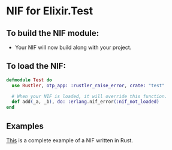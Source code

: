 # NIF for Elixir.Test

## To build the NIF module:

- Your NIF will now build along with your project.

## To load the NIF:

```elixir
defmodule Test do
  use Rustler, otp_app: :rustler_raise_error, crate: "test"

  # When your NIF is loaded, it will override this function.
  def add(_a, _b), do: :erlang.nif_error(:nif_not_loaded)
end
```

## Examples

[This](https://github.com/rusterlium/NifIo) is a complete example of a NIF written in Rust.
